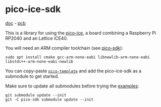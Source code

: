 # pico-ice-sdk

[doc](https://pico-ice.tinyvision.ai/) - [pcb](https://github.com/tinyvision-ai-inc/pico-ice)

This is a library for using the [pico-ice](https://pico-ice.tinyvision.ai/),
a board combining a Raspberry Pi RP2040 and an Lattice iCE40.

You will need an ARM compiler toolchain (see [pico-sdk](https://github.com/raspberrypi/pico-sdk)):

```
sudo apt install cmake gcc-arm-none-eabi libnewlib-arm-none-eabi libstdc++-arm-none-eabi-newlib
```

You can copy-paste [`pico-template`](template) and add the pico-ice-sdk as a submodule to get started.

Make sure to update all submodules before trying the [examples](example):

```
git submodule update --init
git -C pico-sdk submodule update --init
```
